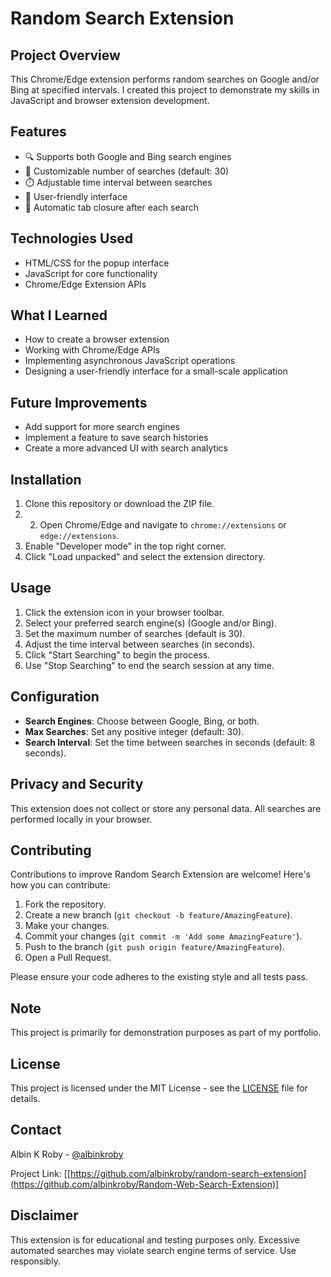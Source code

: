 # Random Search Extension


## Project Overview
This Chrome/Edge extension performs random searches on Google and/or Bing at specified intervals. I created this project to demonstrate my skills in JavaScript and browser extension development.

## Features

- 🔍 Supports both Google and Bing search engines
- 🔢 Customizable number of searches (default: 30)
- ⏱️ Adjustable time interval between searches
- 🎨 User-friendly interface
- 🔄 Automatic tab closure after each search

## Technologies Used

- HTML/CSS for the popup interface
- JavaScript for core functionality
- Chrome/Edge Extension APIs

## What I Learned

- How to create a browser extension
- Working with Chrome/Edge APIs
- Implementing asynchronous JavaScript operations
- Designing a user-friendly interface for a small-scale application

## Future Improvements

- Add support for more search engines
- Implement a feature to save search histories
- Create a more advanced UI with search analytics

## Installation

1. Clone this repository or download the ZIP file.
2. 2. Open Chrome/Edge and navigate to `chrome://extensions` or `edge://extensions`.
3. Enable "Developer mode" in the top right corner.
4. Click "Load unpacked" and select the extension directory.

## Usage

1. Click the extension icon in your browser toolbar.
2. Select your preferred search engine(s) (Google and/or Bing).
3. Set the maximum number of searches (default is 30).
4. Adjust the time interval between searches (in seconds).
5. Click "Start Searching" to begin the process.
6. Use "Stop Searching" to end the search session at any time.

## Configuration

- **Search Engines**: Choose between Google, Bing, or both.
- **Max Searches**: Set any positive integer (default: 30).
- **Search Interval**: Set the time between searches in seconds (default: 8 seconds).

## Privacy and Security

This extension does not collect or store any personal data. All searches are performed locally in your browser.

## Contributing

Contributions to improve Random Search Extension are welcome! Here's how you can contribute:

1. Fork the repository.
2. Create a new branch (`git checkout -b feature/AmazingFeature`).
3. Make your changes.
4. Commit your changes (`git commit -m 'Add some AmazingFeature'`).
5. Push to the branch (`git push origin feature/AmazingFeature`).
6. Open a Pull Request.

Please ensure your code adheres to the existing style and all tests pass.

## Note
This project is primarily for demonstration purposes as part of my portfolio. 

## License

This project is licensed under the MIT License - see the [LICENSE](LICENSE) file for details.


## Contact

Albin K Roby - [@albinkroby](https://twitter.com/albinkroby)

Project Link: [[https://github.com/albinkroby/random-search-extension](https://github.com/albinkroby/Random-Web-Search-Extension)]

## Disclaimer

This extension is for educational and testing purposes only. Excessive automated searches may violate search engine terms of service. Use responsibly.
